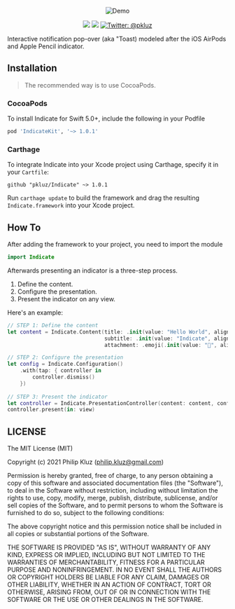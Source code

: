 <p align="center">
    <img src="https://github.com/pkluz/Indicate/blob/master/Example/Resources/demo.gif?raw=true" alt="Demo" />
</p>

<p align="center">
    <img src="https://img.shields.io/badge/iOS-12+-blue.svg" />
    <img src="https://img.shields.io/badge/Swift-5.0+-brightgreen.svg" />
    <a href="https://twitter.com/pkluz">
        <img src="https://img.shields.io/badge/Contact-@pkluz-lightgrey.svg?style=flat" alt="Twitter: @pkluz" />
    </a>
</p>

Interactive notification pop-over (aka "Toast) modeled after the iOS AirPods and Apple Pencil indicator.

## Installation

> The recommended way is to use CocoaPods. 

### CocoaPods

To install Indicate for Swift 5.0+, include the following in your Podfile

```ruby
pod 'IndicateKit', '~> 1.0.1'
```

### Carthage

To integrate Indicate into your Xcode project using Carthage, specify it in your `Cartfile`:

```ogdl
github "pkluz/Indicate" ~> 1.0.1
```

Run `carthage update` to build the framework and drag the resulting `Indicate.framework` into your Xcode project.

## How To

After adding the framework to your project, you need to import the module
```swift
import Indicate
```

Afterwards presenting an indicator is a three-step process.

1. Define the content.
2. Configure the presentation.
3. Present the indicator on any view.

Here's an example:

```swift
// STEP 1: Define the content
let content = Indicate.Content(title: .init(value: "Hello World", alignment: .natural),
                               subtitle: .init(value: "Indicate", alignment: .natural),
                               attachment: .emoji(.init(value: "🌼", alignment: .natural)))

// STEP 2: Configure the presentation
let config = Indicate.Configuration()
    .with(tap: { controller in
        controller.dismiss()
    })
        
// STEP 3: Present the indicator
let controller = Indicate.PresentationController(content: content, configuration: config)
controller.present(in: view)
```

## LICENSE

The MIT License (MIT)

Copyright (c) 2021 Philip Kluz (philip.kluz@gmail.com)

Permission is hereby granted, free of charge, to any person obtaining a copy of this software and associated documentation files (the "Software"), to deal in the Software without restriction, including without limitation the rights to use, copy, modify, merge, publish, distribute, sublicense, and/or sell copies of the Software, and to permit persons to whom the Software is furnished to do so, subject to the following conditions:

The above copyright notice and this permission notice shall be included in all copies or substantial portions of the Software.

THE SOFTWARE IS PROVIDED "AS IS", WITHOUT WARRANTY OF ANY KIND, EXPRESS OR IMPLIED, INCLUDING BUT NOT LIMITED TO THE WARRANTIES OF MERCHANTABILITY, FITNESS FOR A PARTICULAR PURPOSE AND NONINFRINGEMENT. IN NO EVENT SHALL THE AUTHORS OR COPYRIGHT HOLDERS BE LIABLE FOR ANY CLAIM, DAMAGES OR OTHER LIABILITY, WHETHER IN AN ACTION OF CONTRACT, TORT OR OTHERWISE, ARISING FROM, OUT OF OR IN CONNECTION WITH THE SOFTWARE OR THE USE OR OTHER DEALINGS IN THE SOFTWARE.
